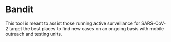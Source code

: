 # Bandit
This tool is meant to assist those running active surveillance for SARS-CoV-2 target the best places to find new cases on an ongoing basis with mobile outreach and testing units.
